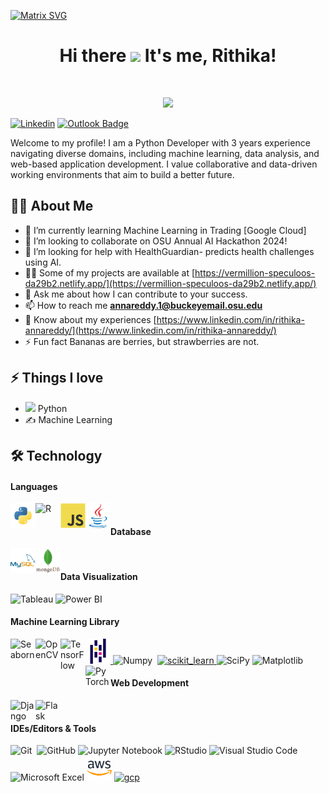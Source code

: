 [![Matrix SVG](https://raw.githubusercontent.com/rodrigograca31/rodrigograca31/master/matrix.svg)](https://www.youtube.com/watch?v=SDkAGkd4NLc) 
<h1 align="center">
Hi there <img src="https://media.giphy.com/media/hvRJCLFzcasrR4ia7z/giphy.gif" width="30"> It's me, Rithika!</h1>
<br/>

<p align="center">
  <a href="https://github.com/annareddy1/readme-typing-svg"><img src="https://readme-typing-svg.herokuapp.com?lines=Hello+World;DS%20|%20AI%20|%20ML%20Enthusiastic;Always%20learning%20new%20things&center=true&width=380&height=45"></a>
</p>

[![Linkedin](https://img.shields.io/badge/-LinkedIn-blue?style=flat&logo=Linkedin&logoColor=white)](https://www.linkedin.com/in/rithika-annareddy/)
[![Outlook Badge](https://img.shields.io/badge/-annareddy.1@osu.edu-0078D4?style=flat&logo=microsoft-outlook&logoColor=white)](mailto:annareddy.1@osu.edu) 

<p>Welcome to my profile! I am a Python Developer with 3 years experience navigating diverse domains, including machine learning, data analysis, and web-based application development. I value collaborative and data-driven working environments that aim to build a better future.</p>

## 🙋‍♂️ About Me

- 🌱 I’m currently learning Machine Learning in Trading [Google Cloud]
- 👯 I’m looking to collaborate on OSU Annual AI Hackathon 2024!
- 🤝 I’m looking for help with HealthGuardian- predicts health challenges using AI.
- 👨‍💻 Some of my projects are available at [https://vermillion-speculoos-da29b2.netlify.app/](https://vermillion-speculoos-da29b2.netlify.app/)
- 💬 Ask me about how I can contribute to your success.
- 📫 How to reach me **annareddy.1@buckeyemail.osu.edu**
- 📄 Know about my experiences [https://www.linkedin.com/in/rithika-annareddy/](https://www.linkedin.com/in/rithika-annareddy/)
- ⚡ Fun fact Bananas are berries, but strawberries are not.

## ⚡ Things I love

- <img src="https://media.giphy.com/media/WUlplcMpOCEmTGBtBW/giphy.gif" width="30"> Python
- ✍️ Machine Learning 

## 🛠️ Technology

#### Languages

<img align="left" alt="Python" width="40px" src="https://raw.githubusercontent.com/github/explore/80688e429a7d4ef2fca1e82350fe8e3517d3494d/topics/python/python.png"/>
<img align="left" alt="R" width="40px" src="https://www.r-project.org/logo/Rlogo.svg"/>
<img align="left" alt="JavaScript" width="40px" src="https://raw.githubusercontent.com/devicons/devicon/master/icons/javascript/javascript-original.svg"/>
<img align="left" alt="Java" width="40px" src="https://raw.githubusercontent.com/devicons/devicon/master/icons/java/java-original.svg"/>

<br/>


#### Database
<img align="left" alt="MySQL" width="40px" src="https://raw.githubusercontent.com/devicons/devicon/master/icons/mysql/mysql-original-wordmark.svg"/>
<img align="left" alt="MongoDB" width="40px" src="https://raw.githubusercontent.com/devicons/devicon/master/icons/mongodb/mongodb-original-wordmark.svg"/>

<br/>


#### Data Visualization 
![Tableau](https://img.shields.io/badge/Tableau-E97627?style=flat&logo=Tableau&logoColor=white)
![Power BI](https://img.shields.io/badge/PowerBI-F2C811?style=flat&logo=Power%20BI&logoColor=white)


#### Machine Learning Library
<a href="https://pandas.pydata.org/" target="_blank" rel="noreferrer"> <img src="https://raw.githubusercontent.com/devicons/devicon/2ae2a900d2f041da66e950e4d48052658d850630/icons/pandas/pandas-original.svg" alt="pandas" width="40" height="40"/> </a>
![Numpy](https://img.shields.io/badge/Numpy-777BB4?style=flat&logo=numpy&logoColor=white)&nbsp;
<a href="https://scikit-learn.org/" target="_blank" rel="noreferrer"> <img src="https://upload.wikimedia.org/wikipedia/commons/0/05/Scikit_learn_logo_small.svg" alt="scikit_learn" width="40" height="40"/> </a>
![SciPy](https://img.shields.io/badge/SciPy-%230C55A5.svg?style=flat&logo==scipy&logoColor=%white)
![Matplotlib](https://img.shields.io/badge/Matplotlib-%23ffffff.svg?style=flat&logo==Matplotlib&logoColor=black)
<img align="left" alt="Seaborn" width="40px" src="https://seaborn.pydata.org/_images/logo-mark-lightbg.svg"/>
<img align="left" alt="OpenCV" width="40px" src="https://www.vectorlogo.zone/logos/opencv/opencv-icon.svg"/>
<img align="left" alt="TensorFlow" width="40px" src="https://www.vectorlogo.zone/logos/tensorflow/tensorflow-icon.svg"/>
<img align="left" alt="PyTorch" width="40px" src="https://www.vectorlogo.zone/logos/pytorch/pytorch-icon.svg"/>

#### Web Development
<img align="left" alt="Django" width="40px" src="https://cdn.worldvectorlogo.com/logos/django.svg"/>
<img align="left" alt="Flask" width="40px" src="https://www.vectorlogo.zone/logos/pocoo_flask/pocoo_flask-icon.svg"/>

<br/>



#### IDEs/Editors & Tools
![Git](https://img.shields.io/badge/-Git-05122A?style=flat&logo=git)&nbsp;
![GitHub](https://img.shields.io/badge/github-%23121011.svg?style=flat&logo==github&logoColor=white)
![Jupyter Notebook](https://img.shields.io/badge/jupyter-%23FA0F00.svg?style=flat&logo=jupyter&logoColor=white)
![RStudio](https://img.shields.io/badge/RStudio-4285F4?style=flat&logo=rstudio&logoColor=white)
![Visual Studio Code](https://img.shields.io/badge/Visual%20Studio%20Code-0078d7.svg?style=flat&logo=visual-studio-code&logoColor=white)
![Microsoft Excel](https://img.shields.io/badge/Microsoft_Excel-217346?style=flat&logo=microsoft-excel&logoColor=white)
<a href="https://aws.amazon.com" target="_blank" rel="noreferrer"> <img src="https://raw.githubusercontent.com/devicons/devicon/master/icons/amazonwebservices/amazonwebservices-original-wordmark.svg" alt="aws" width="40" height="40"/></a>
<a href="https://cloud.google.com" target="_blank" rel="noreferrer"> <img src="https://www.vectorlogo.zone/logos/google_cloud/google_cloud-icon.svg" alt="gcp" width="40" height="40"/> </a>

